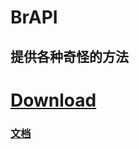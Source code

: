 # BrAPI 

## 提供各种奇怪的方法 

# [Download](https://github.com/BryanSer/BrAPI/raw/master/BrAPI-Release-3.5.1-jar-with-dependencies.jar) 

### [文档](https://bryanser.github.io/BrAPI/JavaDoc/) 